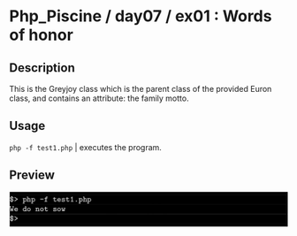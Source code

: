 # Php_Piscine / day07 / ex01 : Words of honor

## Description
This is the Greyjoy class which is the parent class of the provided Euron class, and contains an attribute: the family motto.

## Usage
`php -f test1.php` | executes the program.

## Preview
<img src="../../resources/images/greyjoy.png" width="1200">
